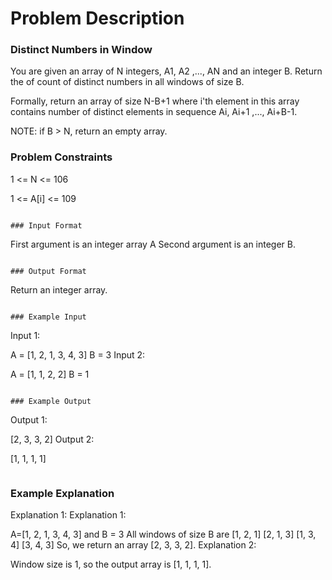 # Problem Description

### Distinct Numbers in Window

You are given an array of N integers, A1, A2 ,..., AN and an integer B. Return the of count of distinct numbers in all windows of size B.

Formally, return an array of size N-B+1 where i'th element in this array contains number of distinct elements in sequence Ai, Ai+1 ,..., Ai+B-1.

NOTE: if B > N, return an empty array.

### Problem Constraints

1 <= N <= 106

1 <= A[i] <= 109

```

### Input Format

```

First argument is an integer array A
Second argument is an integer B.

```

### Output Format

```

Return an integer array.

```

### Example Input

```

Input 1:

A = [1, 2, 1, 3, 4, 3]
B = 3
Input 2:

A = [1, 1, 2, 2]
B = 1

```

### Example Output

```

Output 1:

[2, 3, 3, 2]
Output 2:

[1, 1, 1, 1]

```

```

### Example Explanation

Explanation 1:
Explanation 1:

A=[1, 2, 1, 3, 4, 3] and B = 3
All windows of size B are
[1, 2, 1]
[2, 1, 3]
[1, 3, 4]
[3, 4, 3]
So, we return an array [2, 3, 3, 2].
Explanation 2:

Window size is 1, so the output array is [1, 1, 1, 1].

```

```
